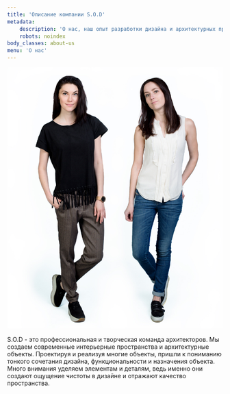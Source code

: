 ```yaml
---
title: 'Описание компании S.O.D'
metadata:
    description: 'О нас, наш опыт разработки дизайна и архитектурных проектов от S.O.D. Работая с нашей студией у клиента появляется время и дизайн'
    robots: noindex
body_classes: about-us
menu: 'О нас'
---
```


![](about_us.jpg)

<p class="description">S.O.D - это профессиональная и творческая команда архитекторов. Мы создаем современные интерьерные пространства и архитектурные объекты. Проектируя и реализуя многие объекты, пришли к пониманию тонкого сочетания дизайна, функциональности и назначения объекта. Много внимания уделяем элементам и деталям, ведь именно они создают ощущение чистоты в дизайне и отражают качество пространства.</p> 

